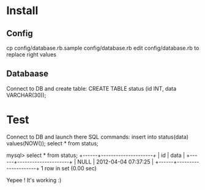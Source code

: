 Install
=======

Config
------
cp config/database.rb.sample config/database.rb
edit config/database.rb to replace right values

Databaase
---------
Connect to DB and create table:
CREATE TABLE status (id INT, data VARCHAR(30));

Test
====
Connect to DB and launch there SQL commands:
insert into status(data) values(NOW());
select * from status;

mysql> select * from status;
+------+---------------------+
| id   | data                |
+------+---------------------+
| NULL | 2012-04-04 07:37:25 |
+------+---------------------+
1 row in set (0.00 sec)

Yepee ! It's working :)
